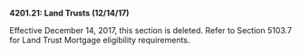 **4201.21: Land Trusts (12/14/17)**

Effective December 14, 2017, this section is deleted. Refer to Section
5103.7 for Land Trust Mortgage eligibility requirements.